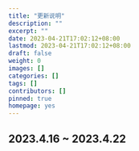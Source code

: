 ```yaml
---
title: "更新说明"
description: ""
excerpt: ""
date: 2023-04-21T17:02:12+08:00
lastmod: 2023-04-21T17:02:12+08:00
draft: false
weight: 0
images: []
categories: []
tags: []
contributors: []
pinned: true
homepage: yes
---
```


## 2023.4.16 ~ 2023.4.22
